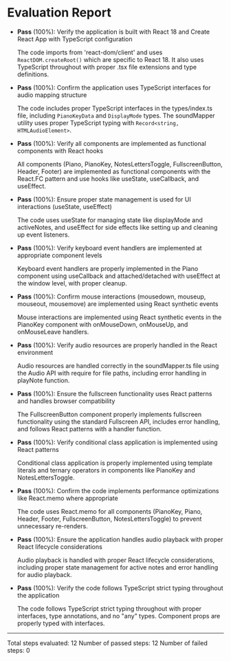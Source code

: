 # Evaluation Report

- **Pass** (100%): Verify the application is built with React 18 and Create React App with TypeScript configuration
  
  The code imports from 'react-dom/client' and uses `ReactDOM.createRoot()` which are specific to React 18. It also uses TypeScript throughout with proper .tsx file extensions and type definitions.

- **Pass** (100%): Confirm the application uses TypeScript interfaces for audio mapping structure
  
  The code includes proper TypeScript interfaces in the types/index.ts file, including `PianoKeyData` and `DisplayMode` types. The soundMapper utility uses proper TypeScript typing with `Record<string, HTMLAudioElement>`.

- **Pass** (100%): Verify all components are implemented as functional components with React hooks
  
  All components (Piano, PianoKey, NotesLettersToggle, FullscreenButton, Header, Footer) are implemented as functional components with the React.FC<Props> pattern and use hooks like useState, useCallback, and useEffect.

- **Pass** (100%): Ensure proper state management is used for UI interactions (useState, useEffect)
  
  The code uses useState for managing state like displayMode and activeNotes, and useEffect for side effects like setting up and cleaning up event listeners.

- **Pass** (100%): Verify keyboard event handlers are implemented at appropriate component levels
  
  Keyboard event handlers are properly implemented in the Piano component using useCallback and attached/detached with useEffect at the window level, with proper cleanup.

- **Pass** (100%): Confirm mouse interactions (mousedown, mouseup, mouseout, mousemove) are implemented using React synthetic events
  
  Mouse interactions are implemented using React synthetic events in the PianoKey component with onMouseDown, onMouseUp, and onMouseLeave handlers.

- **Pass** (100%): Verify audio resources are properly handled in the React environment
  
  Audio resources are handled correctly in the soundMapper.ts file using the Audio API with require for file paths, including error handling in playNote function.

- **Pass** (100%): Ensure the fullscreen functionality uses React patterns and handles browser compatibility
  
  The FullscreenButton component properly implements fullscreen functionality using the standard Fullscreen API, includes error handling, and follows React patterns with a handler function.

- **Pass** (100%): Verify conditional class application is implemented using React patterns
  
  Conditional class application is properly implemented using template literals and ternary operators in components like PianoKey and NotesLettersToggle.

- **Pass** (100%): Confirm the code implements performance optimizations like React.memo where appropriate
  
  The code uses React.memo for all components (PianoKey, Piano, Header, Footer, FullscreenButton, NotesLettersToggle) to prevent unnecessary re-renders.

- **Pass** (100%): Ensure the application handles audio playback with proper React lifecycle considerations
  
  Audio playback is handled with proper React lifecycle considerations, including proper state management for active notes and error handling for audio playback.

- **Pass** (100%): Verify the code follows TypeScript strict typing throughout the application
  
  The code follows TypeScript strict typing throughout with proper interfaces, type annotations, and no "any" types. Component props are properly typed with interfaces.

---

Total steps evaluated: 12
Number of passed steps: 12
Number of failed steps: 0